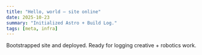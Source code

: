 ```yaml
---
title: "Hello, world — site online"
date: 2025-10-23
summary: "Initialized Astro + Build Log."
tags: [meta, infra]
---
```


Bootstrapped site and deployed. Ready for logging creative + robotics work.
